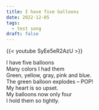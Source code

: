 ```yaml
---
title: I have five balloons
date: 2022-12-05
tags:
  - test song
draft: false
---
```


{{< youtube SyEe5eR2AzU >}}

I have five balloons\
Many colors I had them\
Green, yellow, gray, pink and blue.\
The green balloon explodes – POP!\
My heart is so upset.\
My balloons now only four\
I hold them so tightly.
